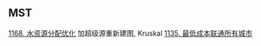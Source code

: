 
## MST
[1168. 水资源分配优化](https://leetcode-cn.com/problems/optimize-water-distribution-in-a-village/) 加超级源重新建图, Kruskal
[1135. 最低成本联通所有城市](https://leetcode-cn.com/problems/connecting-cities-with-minimum-cost/)
